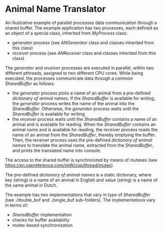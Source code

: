 # Animal Name Translator

An illustrative example of parallel processes data communication through a shared buffer. The example application has 
two processes, each defined as an object of a special class, inherited from *MyProcess* class:
* *generator* process (see *ANGenerator* class and classes inherited from this class)
* *receiver* process (see *ANReceiver* class and classes inherited from this class)

The *generator* and *receiver* processes are executed in parallel, within two different pthreads, assigned to two different CPU cores.
While being executed, the processes communicate data through a common *SharedBuffer* as follows:
* the *generator* process picks a name of an animal from a pre-defined *dictionary of animal names*. If the *SharedBuffer* is available for writing, the *generator* process writes the name of the animal into the *SharedBuffer*. Otherwise,  the *generator* process waits until the *SharedBuffer* is available for writing.
* the *receiver* process waits until the *SharedBuffer* contains a name of an animal and is available for reading. When the *SharedBuffer* contains an animal name and is available for reading, the *receiver* process reads the name of an animal from the *SharedBuffer*, thereby emptying the buffer. 
Then, the receiver process uses the pre-defined *dictionary of animal names* to translate the animal name, extracted from the *SharedBuffer*, and prints the translated name into console.

The access to the shared buffer is synchronized by means of mutexes (see https://en.cppreference.com/imW/cpp/thread/mutex).

The pre-defined *dictionary of animal names* is a static dictionary, where key (string) is a name of an animal in English and value (string) is a name of the same animal in Dutch.

The example has two implementations that vary in type of *SharedBuffer* (see ./double_buf and ./single_buf sub-folders). The implementations vary in terms of:
* *SharedBuffer* implementation
* checks for buffer availability
* mutex-based synchronization